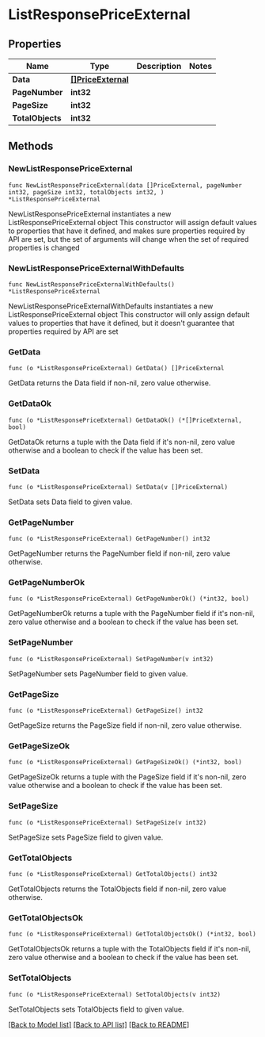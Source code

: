 # ListResponsePriceExternal

## Properties

Name | Type | Description | Notes
------------ | ------------- | ------------- | -------------
**Data** | [**[]PriceExternal**](PriceExternal.md) |  | 
**PageNumber** | **int32** |  | 
**PageSize** | **int32** |  | 
**TotalObjects** | **int32** |  | 

## Methods

### NewListResponsePriceExternal

`func NewListResponsePriceExternal(data []PriceExternal, pageNumber int32, pageSize int32, totalObjects int32, ) *ListResponsePriceExternal`

NewListResponsePriceExternal instantiates a new ListResponsePriceExternal object
This constructor will assign default values to properties that have it defined,
and makes sure properties required by API are set, but the set of arguments
will change when the set of required properties is changed

### NewListResponsePriceExternalWithDefaults

`func NewListResponsePriceExternalWithDefaults() *ListResponsePriceExternal`

NewListResponsePriceExternalWithDefaults instantiates a new ListResponsePriceExternal object
This constructor will only assign default values to properties that have it defined,
but it doesn't guarantee that properties required by API are set

### GetData

`func (o *ListResponsePriceExternal) GetData() []PriceExternal`

GetData returns the Data field if non-nil, zero value otherwise.

### GetDataOk

`func (o *ListResponsePriceExternal) GetDataOk() (*[]PriceExternal, bool)`

GetDataOk returns a tuple with the Data field if it's non-nil, zero value otherwise
and a boolean to check if the value has been set.

### SetData

`func (o *ListResponsePriceExternal) SetData(v []PriceExternal)`

SetData sets Data field to given value.


### GetPageNumber

`func (o *ListResponsePriceExternal) GetPageNumber() int32`

GetPageNumber returns the PageNumber field if non-nil, zero value otherwise.

### GetPageNumberOk

`func (o *ListResponsePriceExternal) GetPageNumberOk() (*int32, bool)`

GetPageNumberOk returns a tuple with the PageNumber field if it's non-nil, zero value otherwise
and a boolean to check if the value has been set.

### SetPageNumber

`func (o *ListResponsePriceExternal) SetPageNumber(v int32)`

SetPageNumber sets PageNumber field to given value.


### GetPageSize

`func (o *ListResponsePriceExternal) GetPageSize() int32`

GetPageSize returns the PageSize field if non-nil, zero value otherwise.

### GetPageSizeOk

`func (o *ListResponsePriceExternal) GetPageSizeOk() (*int32, bool)`

GetPageSizeOk returns a tuple with the PageSize field if it's non-nil, zero value otherwise
and a boolean to check if the value has been set.

### SetPageSize

`func (o *ListResponsePriceExternal) SetPageSize(v int32)`

SetPageSize sets PageSize field to given value.


### GetTotalObjects

`func (o *ListResponsePriceExternal) GetTotalObjects() int32`

GetTotalObjects returns the TotalObjects field if non-nil, zero value otherwise.

### GetTotalObjectsOk

`func (o *ListResponsePriceExternal) GetTotalObjectsOk() (*int32, bool)`

GetTotalObjectsOk returns a tuple with the TotalObjects field if it's non-nil, zero value otherwise
and a boolean to check if the value has been set.

### SetTotalObjects

`func (o *ListResponsePriceExternal) SetTotalObjects(v int32)`

SetTotalObjects sets TotalObjects field to given value.



[[Back to Model list]](../README.md#documentation-for-models) [[Back to API list]](../README.md#documentation-for-api-endpoints) [[Back to README]](../README.md)


